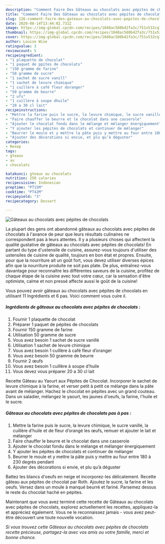 ```yaml
---
description: "Comment Faire Des Gâteaux au chocolats avec pépites de chocolats"
title: "Comment Faire Des Gâteaux au chocolats avec pépites de chocolats"
slug: 126-comment-faire-des-gateaux-au-chocolats-avec-pepites-de-chocolats
date: 2020-08-14T13:44:02.731Z
image: https://img-global.cpcdn.com/recipes/1048ac580b42fa3c/751x532cq70/gateaux-au-chocolats-avec-pepites-de-chocolats-photo-principale-de-la-recette.jpg
thumbnail: https://img-global.cpcdn.com/recipes/1048ac580b42fa3c/751x532cq70/gateaux-au-chocolats-avec-pepites-de-chocolats-photo-principale-de-la-recette.jpg
cover: https://img-global.cpcdn.com/recipes/1048ac580b42fa3c/751x532cq70/gateaux-au-chocolats-avec-pepites-de-chocolats-photo-principale-de-la-recette.jpg
author: Louise Wise
ratingvalue: 3
reviewcount: 5
recipeingredient:
- "1 plaquette de chocolat"
- "1 paquet de ppites de chocolats"
- "150 gramme de farine"
- "50 gramme de sucre"
- "1 sachet de sucre vanill"
- "1 sachet de levure chimique"
- "1 cuillère à café fleur doranger"
- "50 gramme de beurre"
- "2 ufs"
- "1 cuillère à soupe dhuile"
- "20 a 30 cl lait"
recipeinstructions:
- "Mettre la farine puis le sucre, la levure chimique, le sucre vanillé, la cuillère d’huile et de fleur d’orangé les œufs, remuer et ajouter le lait et mélanger"
- "Faire chauffer le beurre et le chocolat dans une casserole"
- "Ajouter le chocolat fondu dans le mélange et mélanger énergiquement"
- "Y ajouter les pépites de chocolats et continuer de mélanger"
- "Beurrer le moule et y mettre la pâte puis y mettre au four entre 180 à 230 degrés pendant"
- "Ajouter des décorations si envie, et plu qu’à déguster"
categories:
- Resep
tags:
- gteaux
- au
- chocolats

katakunci: gteaux au chocolats 
nutrition: 250 calories
recipecuisine: Indonesian
preptime: "PT15M"
cooktime: "PT42M"
recipeyield: "3"
recipecategory: Dessert

---
```



![Gâteaux au chocolats avec pépites de chocolats](https://img-global.cpcdn.com/recipes/1048ac580b42fa3c/751x532cq70/gateaux-au-chocolats-avec-pepites-de-chocolats-photo-principale-de-la-recette.jpg)

La plupart des gens ont abandonné gâteaux au chocolats avec pépites de chocolats à l'avance de peur que leurs résultats culinaires ne correspondent pas à leurs attentes. Il y a plusieurs choses qui affectent la qualité gustative de gâteaux au chocolats avec pépites de chocolats! En partant du type d'ustensile de cuisine, assurez-vous toujours d'utiliser des ustensiles de cuisine de qualité, toujours en bon état et propres. Ensuite, pour que la nourriture ait un goût fort, vous devez utiliser diverses épices afin que la nourriture produite ne soit pas plate. De plus, entraînez-vous davantage pour reconnaître les différentes saveurs de la cuisine, profitez de chaque étape de la cuisine avec tout votre cœur, car la sensation d'être optimiste, calme et non pressé affecte aussi le goût de la cuisine!

<!--inarticleads1-->

Vous pouvez avoir gâteaux au chocolats avec pépites de chocolats en utilisant 11 Ingrédients et 6 pas. Voici comment vous cuire il.

##### Ingrédients de gâteaux au chocolats avec pépites de chocolats :

1. Fournir 1 plaquette de chocolat
1. Préparer 1 paquet de pépites de chocolats
1. Fournir 150 gramme de farine
1. Utilisation 50 gramme de sucre
1. Vous avez besoin 1 sachet de sucre vanillé
1. Utilisation 1 sachet de levure chimique
1. Vous avez besoin 1 cuillère à café fleur d’oranger
1. Vous avez besoin 50 gramme de beurre
1. Fournir 2 œufs
1. Vous avez besoin 1 cuillère à soupe d’huile
1. Vous devez vous préparer 20 a 30 cl lait


Recette Gâteau au Yaourt aux Pépites de Chocolat. Incorporer le sachet de levure chimique à la farine, et verser petit à petit ce mélange dans la pâte avant de mélanger. Hachez le chocolat en pépites avec un grand couteau. Dans un saladier, mélangez le yaourt, les jaunes d&#39;oeufs, la farine, l&#39;huile et le sucre. 

<!--inarticleads2-->

##### Gâteaux au chocolats avec pépites de chocolats pas à pas :

1. Mettre la farine puis le sucre, la levure chimique, le sucre vanillé, la cuillère d’huile et de fleur d’orangé les œufs, remuer et ajouter le lait et mélanger
1. Faire chauffer le beurre et le chocolat dans une casserole
1. Ajouter le chocolat fondu dans le mélange et mélanger énergiquement
1. Y ajouter les pépites de chocolats et continuer de mélanger
1. Beurrer le moule et y mettre la pâte puis y mettre au four entre 180 à 230 degrés pendant
1. Ajouter des décorations si envie, et plu qu’à déguster


Battez les blancs d&#39;oeufs en neige et incorporez-les délicatement. Recette gâteau aux pépites de chocolat par Roth. Ajoutez le sucre, la farine et les oeufs. Versez dans un moule à manqué beurré et fariné. Parsemez dessus le reste du chocolat haché en pépites. 

<!--inarticleads1-->

<p>
Maintenant que vous avez terminé cette recette de Gâteaux au chocolats avec pépites de chocolats, explorez actuellement les recettes, appliquez-la et appréciez également. Vous ne le reconnaissez jamais - vous avez peut-être découvert une toute nouvelle vocation.
</p>

<p>
<i>Si vous trouvez cette Gâteaux au chocolats avec pépites de chocolats recette précieuse, partagez-la avec vos amis ou votre famille, merci et bonne chance.</i>
</p>
